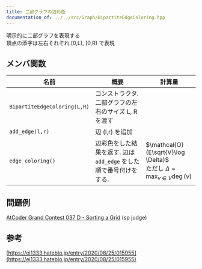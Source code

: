 ```yaml
---
title: 二部グラフの辺彩色
documentation_of: ../../src/Graph/BipartiteEdgeColoring.hpp
---
```

明示的に二部グラフを表現する \
頂点の添字は左右それぞれ [0,L), [0,R) で表現
## メンバ関数

| 名前                         | 概要                                                              | 計算量                                                                           |
| ---------------------------- | ----------------------------------------------------------------- | -------------------------------------------------------------------------------- |
| `BipartiteEdgeColoring(L,R)` | コンストラクタ. 二部グラフの左右のサイズ L, Rを渡す               |                                                                                  |
| `add_edge(l,r)`              | 辺 (l,r) を追加                                                   |                                                                                  |
| `edge_coloring()`            | 辺彩色をした結果を返す. 辺は `add_edge` をした順で番号付けをする. | $\mathcal{O}(E\sqrt{V}\log \Delta)$ <br> ただし $\Delta = \max_{v\in V} \deg(v)$ |


## 問題例
[AtCoder Grand Contest 037 D - Sorting a Grid](https://atcoder.jp/contests/agc037/tasks/agc037_d) (sp judge)

## 参考
[https://ei1333.hateblo.jp/entry/2020/08/25/015955](https://ei1333.hateblo.jp/entry/2020/08/25/015955)